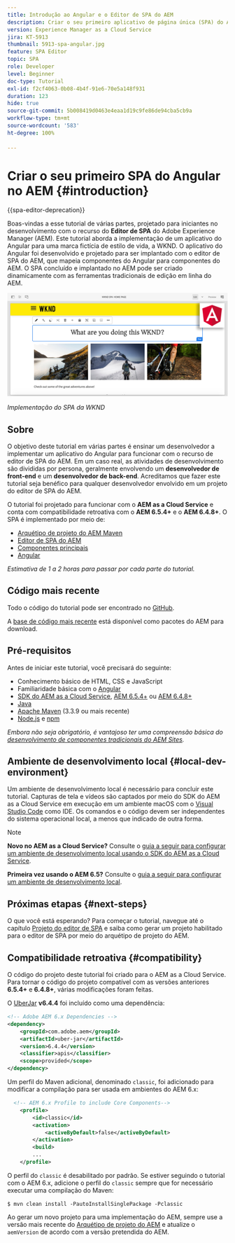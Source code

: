 ```yaml
---
title: Introdução ao Angular e o Editor de SPA do AEM
description: Criar o seu primeiro aplicativo de página única (SPA) do Angular que seja editável no Adobe Experience Manager (AEM), com SPA da WKND.
version: Experience Manager as a Cloud Service
jira: KT-5913
thumbnail: 5913-spa-angular.jpg
feature: SPA Editor
topic: SPA
role: Developer
level: Beginner
doc-type: Tutorial
exl-id: f2cf4063-0b08-4b4f-91e6-70e5a148f931
duration: 123
hide: true
source-git-commit: 5b008419d0463e4eaa1d19c9fe86de94cba5cb9a
workflow-type: tm+mt
source-wordcount: '583'
ht-degree: 100%

---
```


# Criar o seu primeiro SPA do Angular no AEM {#introduction}

{{spa-editor-deprecation}}

Boas-vindas a esse tutorial de várias partes, projetado para iniciantes no desenvolvimento com o recurso do **Editor de SPA** do Adobe Experience Manager (AEM). Este tutorial aborda a implementação de um aplicativo do Angular para uma marca fictícia de estilo de vida, a WKND. O aplicativo do Angular foi desenvolvido e projetado para ser implantado com o editor de SPA do AEM, que mapeia componentes do Angular para componentes do AEM. O SPA concluído e implantado no AEM pode ser criado dinamicamente com as ferramentas tradicionais de edição em linha do AEM.

![SPA final implementado](assets/wknd-spa-implementation.png)

*Implementação do SPA da WKND*

## Sobre

O objetivo deste tutorial em várias partes é ensinar um desenvolvedor a implementar um aplicativo do Angular para funcionar com o recurso de editor de SPA do AEM. Em um caso real, as atividades de desenvolvimento são divididas por persona, geralmente envolvendo um **desenvolvedor de front-end** e um **desenvolvedor de back-end**. Acreditamos que fazer este tutorial seja benéfico para qualquer desenvolvedor envolvido em um projeto do editor de SPA do AEM.

O tutorial foi projetado para funcionar com o **AEM as a Cloud Service** e conta com compatibilidade retroativa com o **AEM 6.5.4+** e o **AEM 6.4.8+**. O SPA é implementado por meio de:

* [Arquétipo de projeto do AEM Maven](https://experienceleague.adobe.com/pt-br/docs/experience-manager-core-components/using/developing/archetype/overview)
* [Editor de SPA do AEM](https://experienceleague.adobe.com/pt-br/docs/experience-manager-65/content/implementing/developing/spas/spa-walkthrough#content-editing-experience-with-spa)
* [Componentes principais](https://experienceleague.adobe.com/pt-br/docs/experience-manager-core-components/using/introduction)
* [Angular](https://angular.io/)

*Estimativa de 1 a 2 horas para passar por cada parte do tutorial.*

## Código mais recente

Todo o código do tutorial pode ser encontrado no [GitHub](https://github.com/adobe/aem-guides-wknd-spa).

A [base de código mais recente](https://github.com/adobe/aem-guides-wknd-spa/releases) está disponível como pacotes do AEM para download.

## Pré-requisitos

Antes de iniciar este tutorial, você precisará do seguinte:

* Conhecimento básico de HTML, CSS e JavaScript
* Familiaridade básica com o [Angular](https://angular.io/)
* [SDK do AEM as a Cloud Service](https://experienceleague.adobe.com/pt-br/docs/experience-manager-learn/cloud-service/local-development-environment-set-up/aem-runtime#download-the-aem-as-a-cloud-service-sdk), [AEM 6.5.4+](https://helpx.adobe.com/br/experience-manager/aem-releases-updates.html#65) ou [AEM 6.4.8+](https://helpx.adobe.com/br/experience-manager/aem-releases-updates.html#64)
* [Java](https://downloads.experiencecloud.adobe.com/content/software-distribution/en/general.html)
* [Apache Maven](https://maven.apache.org/) (3.3.9 ou mais recente)
* [Node.js](https://nodejs.org/pt) e [npm](https://www.npmjs.com/)

*Embora não seja obrigatório, é vantajoso ter uma compreensão básica do [desenvolvimento de componentes tradicionais do AEM Sites](https://experienceleague.adobe.com/docs/experience-manager-learn/getting-started-wknd-tutorial-develop/overview.html?lang=pt-BR).*

## Ambiente de desenvolvimento local {#local-dev-environment}

Um ambiente de desenvolvimento local é necessário para concluir este tutorial. Capturas de tela e vídeos são captados por meio do SDK do AEM as a Cloud Service em execução em um ambiente macOS com o [Visual Studio Code](https://code.visualstudio.com/) como IDE. Os comandos e o código devem ser independentes do sistema operacional local, a menos que indicado de outra forma.

>[!NOTE]
>
> **Novo no AEM as a Cloud Service?** Consulte o [guia a seguir para configurar um ambiente de desenvolvimento local usando o SDK do AEM as a Cloud Service](https://experienceleague.adobe.com/docs/experience-manager-learn/cloud-service/local-development-environment-set-up/overview.html).
>
> **Primeira vez usando o AEM 6.5?** Consulte o [guia a seguir para configurar um ambiente de desenvolvimento local](https://experienceleague.adobe.com/docs/experience-manager-learn/foundation/development/set-up-a-local-aem-development-environment.html?lang=pt-BR).

## Próximas etapas {#next-steps}

O que você está esperando? Para começar o tutorial, navegue até o capítulo [Projeto do editor de SPA](create-project.md) e saiba como gerar um projeto habilitado para o editor de SPA por meio do arquétipo de projeto do AEM.

## Compatibilidade retroativa {#compatibility}

O código do projeto deste tutorial foi criado para o AEM as a Cloud Service. Para tornar o código do projeto compatível com as versões anteriores **6.5.4+** e **6.4.8+**, várias modificações foram feitas.

O [UberJar](https://experienceleague.adobe.com/pt-br/docs/experience-manager-65/content/implementing/developing/devtools/ht-projects-maven#what-is-the-uberjar) **v6.4.4** foi incluído como uma dependência:

```xml
<!-- Adobe AEM 6.x Dependencies -->
<dependency>
    <groupId>com.adobe.aem</groupId>
    <artifactId>uber-jar</artifactId>
    <version>6.4.4</version>
    <classifier>apis</classifier>
    <scope>provided</scope>
</dependency>
```

Um perfil do Maven adicional, denominado `classic`, foi adicionado para modificar a compilação para ser usada em ambientes do AEM 6.x:

```xml
  <!-- AEM 6.x Profile to include Core Components-->
    <profile>
        <id>classic</id>
        <activation>
            <activeByDefault>false</activeByDefault>
        </activation>
        <build>
        ...
    </profile>
```

O perfil do `classic` é desabilitado por padrão. Se estiver seguindo o tutorial com o AEM 6.x, adicione o perfil do `classic` sempre que for necessário executar uma compilação do Maven:

```shell
$ mvn clean install -PautoInstallSinglePackage -Pclassic
```

Ao gerar um novo projeto para uma implementação do AEM, sempre use a versão mais recente do [Arquétipo de projeto do AEM](https://github.com/adobe/aem-project-archetype) e atualize o `aemVersion` de acordo com a versão pretendida do AEM.
